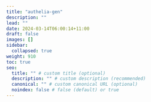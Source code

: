 ```yaml
---
title: "authelia-gen"
description: ""
lead: ""
date: 2024-03-14T06:00:14+11:00
draft: false
images: []
sidebar:
  collapsed: true
weight: 910
toc: true
seo:
  title: "" # custom title (optional)
  description: "" # custom description (recommended)
  canonical: "" # custom canonical URL (optional)
  noindex: false # false (default) or true
---
```

